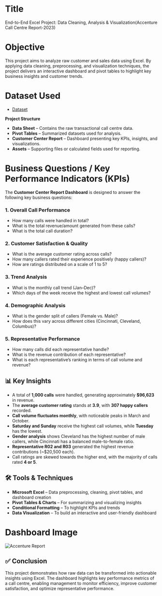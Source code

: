 # Title
End-to-End Excel Project: Data Cleaning, Analysis & Visualization(Accenture Call Centre Report-2023)
# Objective
This project aims to analyze raw customer and sales data using Excel. By applying data cleaning, preprocessing, and visualization techniques, the project delivers an interactive dashboard and pivot tables to highlight key business insights and customer trends.
# Dataset Used
- <a href="https://github.com/Deep111990/Data-Analysis-Dashboard/blob/main/Data-Excel-Portfolio-Project.xlsx">Dataset</a>

**Project Structure**
- **Data Sheet** – Contains the raw transactional call centre data.  
- **Pivot Tables** – Summarized datasets used for analysis.  
- **Customer Center Report** – Dashboard presenting key KPIs, insights, and visualizations.  
- **Assets** – Supporting files or calculated fields used for reporting.

# Business Questions / Key Performance Indicators (KPIs)

The **Customer Center Report Dashboard** is designed to answer the following key business questions:

### 1. Overall Call Performance
- How many calls were handled in total?
- What is the total revenue/amount generated from these calls?
- What is the total call duration?

### 2. Customer Satisfaction & Quality
- What is the average customer rating across calls?
- How many callers rated their experience positively (happy callers)?
- How are ratings distributed on a scale of 1 to 5?

### 3. Trend Analysis
- What is the monthly call trend (Jan–Dec)?
- Which days of the week receive the highest and lowest call volumes?

### 4. Demographic Analysis
- What is the gender split of callers (Female vs. Male)?
- How does this vary across different cities (Cincinnati, Cleveland, Columbus)?

### 5. Representative Performance
- How many calls did each representative handle?
- What is the revenue contribution of each representative?
- What is each representative’s ranking in terms of call volume and revenue?

## 📊 Key Insights
- A total of **1,000 calls** were handled, generating approximately **$96,623** in revenue.  
- The **average customer rating** stands at **3.9**, with **307 happy callers** recorded.  
- **Call volume fluctuates monthly**, with noticeable peaks in March and October.  
- **Saturday and Sunday** receive the highest call volumes, while **Tuesday** has the lowest.  
- **Gender analysis** shows Cleveland has the highest number of male callers, while Cincinnati has a balanced male-to-female ratio.  
- **Representative R02 and R03** generated the highest revenue contributions (~$20,500 each).  
- Call ratings are skewed towards the higher end, with the majority of calls rated **4 or 5**.

## 🛠️ Tools & Techniques
- **Microsoft Excel** – Data preprocessing, cleaning, pivot tables, and dashboard creation  
- **Pivot Tables & Charts** – For summarizing and visualizing insights  
- **Conditional Formatting** – To highlight KPIs and trends  
- **Data Visualization** – To build an interactive and user-friendly dashboard

# Dashboard Image
![Accenture Report](https://github.com/user-attachments/assets/b8174367-bee7-48f8-bf56-376a2f2f6d48)

## ✅ Conclusion
This project demonstrates how raw data can be transformed into actionable insights using Excel. The dashboard highlights key performance metrics of a call centre, enabling management to monitor efficiency, improve customer satisfaction, and optimize representative performance.  


